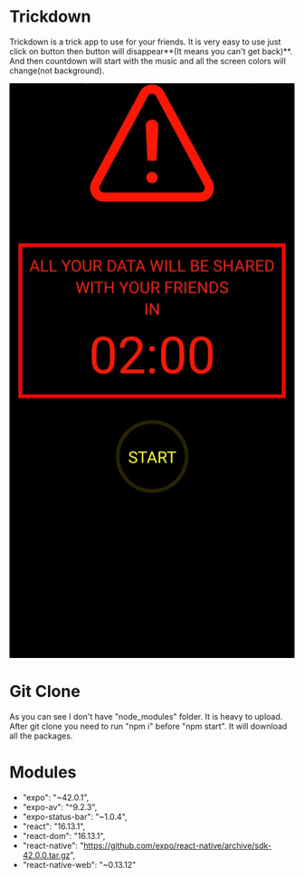 # Trickdown

Trickdown is a trick app to use for your friends. It is very easy to use just click on button then button will disappear**(It means you can't get back)**.
And then countdown will start with the music and all the screen colors will change(not background).

![plot](./img/appimg.jpeg)

# Git Clone

As you can see I don't have "node_modules" folder. It is heavy to upload. After git clone you need to run "npm i" before "npm start". It will download all the packages.

# Modules

-    "expo": "~42.0.1",
-    "expo-av": "^9.2.3",
-    "expo-status-bar": "~1.0.4",
-    "react": "16.13.1",
-    "react-dom": "16.13.1",
-    "react-native": "https://github.com/expo/react-native/archive/sdk-42.0.0.tar.gz",
-    "react-native-web": "~0.13.12"
